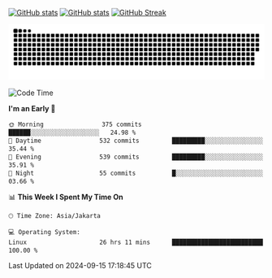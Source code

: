 [![GitHub stats](https://github-readme-stats.vercel.app/api?username=aurelioklv&card_width=500&show_icons=true&rank_icon=github&theme=solarized-dark#gh-dark-mode-only)](https://github.com/anuraghazra/github-readme-stats#gh-dark-mode-only)
[![GitHub stats](https://github-readme-stats.vercel.app/api?username=aurelioklv&card_width=500&show_icons=true&rank_icon=github&theme=buefy#gh-light-mode-only)](https://github.com/anuraghazra/github-readme-stats#gh-light-mode-only)
[![GitHub Streak](https://streak-stats.demolab.com/?user=aurelioklv&card_width=336&theme=solarized-dark)](https://git.io/streak-stats)

<picture>
  <source media="(prefers-color-scheme: dark)" srcset="https://raw.githubusercontent.com/aurelioklv/aurelioklv/snake-output/github-contribution-grid-snake-dark.svg">
  <source media="(prefers-color-scheme: light)" srcset="https://raw.githubusercontent.com/aurelioklv/aurelioklv/snake-output/github-contribution-grid-snake.svg">
  <img alt="github contribution grid snake animation" src="https://raw.githubusercontent.com/aurelioklv/aurelioklv/snake-output/github-contribution-grid-snake.svg">
</picture>

<!--START_SECTION:waka-->
![Code Time](http://img.shields.io/badge/Code%20Time-845%20hrs%2053%20mins-blue)

**I'm an Early 🐤** 

```text
🌞 Morning                375 commits         ██████░░░░░░░░░░░░░░░░░░░   24.98 % 
🌆 Daytime                532 commits         █████████░░░░░░░░░░░░░░░░   35.44 % 
🌃 Evening                539 commits         █████████░░░░░░░░░░░░░░░░   35.91 % 
🌙 Night                  55 commits          █░░░░░░░░░░░░░░░░░░░░░░░░   03.66 % 
```


📊 **This Week I Spent My Time On** 

```text
🕑︎ Time Zone: Asia/Jakarta

💻 Operating System: 
Linux                    26 hrs 11 mins      █████████████████████████   100.00 % 
```


 Last Updated on 2024-09-15 17:18:45 UTC
<!--END_SECTION:waka-->
